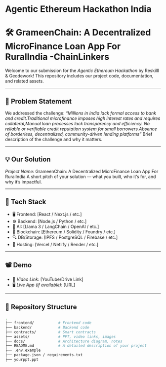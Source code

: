 # Agentic Ethereum Hackathon India

# 🛠 GrameenChain: A Decentralized MicroFinance Loan App For RuralIndia -ChainLinkers

Welcome to our submission for the *Agentic Ethereum Hackathon* by Reskilll & Geodework! This repository includes our project code, documentation, and related assets.

---

## 📌 Problem Statement

We addressed the challenge: *“Millions in India lack formal access to bank and credit.Traditional microfinance imposes high interest rates and requires collateral,Manual loan processes lack transparency and efficiency. No  reliable or verifiable credit reputation system for small borrowers.Absence of borderless, decentralized, community-driven lending platforms”*
Brief description of the challenge and why it matters.

---

## 💡 Our Solution

*Project Name:*  GrameenChain: A Decentralized MicroFinance Loan App For RuralIndia
A short pitch of your solution — what you built, who it’s for, and why it’s impactful.

---

## 🧱 Tech Stack

- 🖥 Frontend: [React / Next.js / etc.]
- ⚙ Backend: [Node.js / Python / etc.]
- 🧠 AI: [Llama 3 / LangChain / OpenAI / etc.]
- 🔗 Blockchain: [Ethereum / Solidity / Foundry / etc.]
- 🔍 DB/Storage: [IPFS / PostgreSQL / Firebase / etc.]
- 🚀 Hosting: [Vercel / Netlify / Render / etc.]

---

## 📽 Demo

- 🎥 *Video Link*: [YouTube/Drive Link]  
- 🖥 *Live App (if available)*: [URL]

---

## 📂 Repository Structure

```bash
.
├── frontend/           # Frontend code
├── backend/            # Backend code
├── contracts/          # Smart contracts
├── assets/             # PPT, video links, images
├── docs/               # Architecture diagram, notes
├── README.md           # A detailed description of your project
├── .env.example
├── package.json / requirements.txt
├── yourppt.ppt

